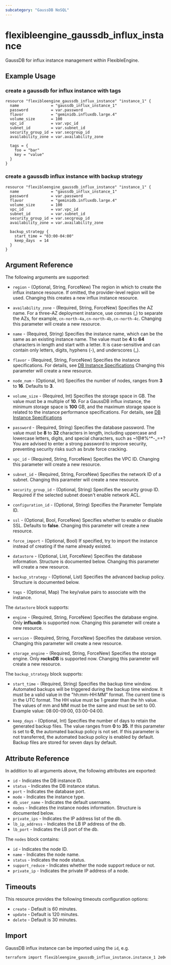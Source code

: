 ```yaml
---
subcategory: "GaussDB NoSQL"
---
```


# flexibleengine_gaussdb_influx_instance

GaussDB for influx instance management within FlexibleEngine.

## Example Usage

### create a gaussdb for influx instance with tags

```hcl
resource "flexibleengine_gaussdb_influx_instance" "instance_1" {
  name              = "gaussdb_influx_instance_1"
  password          = var.password
  flavor            = "geminidb.influxdb.large.4"
  volume_size       = 100
  vpc_id            = var.vpc_id
  subnet_id         = var.subnet_id
  security_group_id = var.secgroup_id
  availability_zone = var.availability_zone

  tags = {
    foo = "bar"
    key = "value"
  }
}
```

### create a gaussdb influx instance with backup strategy

```hcl
resource "flexibleengine_gaussdb_influx_instance" "instance_1" {
  name              = "gaussdb_influx_instance_1"
  password          = var.password
  flavor            = "geminidb.influxdb.large.4"
  volume_size       = 100
  vpc_id            = var.vpc_id
  subnet_id         = var.subnet_id
  security_group_id = var.secgroup_id
  availability_zone = var.availability_zone

  backup_strategy {
    start_time = "03:00-04:00"
    keep_days  = 14
  }
}
```

## Argument Reference

The following arguments are supported:

* `region` - (Optional, String, ForceNew) The region in which to create the influx instance resource. If omitted, the
  provider-level region will be used. Changing this creates a new influx instance resource.

* `availability_zone` - (Required, String, ForceNew) Specifies the AZ name. For a three-AZ deployment instance,
  use commas (,) to separate the AZs, for example, `cn-north-4a,cn-north-4b,cn-north-4c`.
  Changing this parameter will create a new resource.

* `name` - (Required, String) Specifies the instance name, which can be the same as an existing instance name. The
  value must be **4** to **64** characters in length and start with a letter. It is case-sensitive and can contain only
  letters, digits, hyphens (-), and underscores (_).

* `flavor` - (Required, String, ForceNew) Specifies the instance specifications. For details,
  see [DB Instance Specifications](https://docs.prod-cloud-ocb.orange-business.com/usermanual/nosql/nosql_05_0045.html)
  Changing this parameter will create a new resource.

* `node_num` - (Optional, Int) Specifies the number of nodes, ranges from **3** to **16**. Defaults to **3**.

* `volume_size` - (Required, Int) Specifies the storage space in GB. The value must be a multiple of **10**. For a
  GaussDB influx instance, the minimum storage space is **100** GB, and the maximum storage space is related to the
  instance performance specifications. For details,
  see [DB Instance Specifications](https://docs.prod-cloud-ocb.orange-business.com/usermanual/nosql/nosql_05_0045.html)

* `password` - (Required, String) Specifies the database password. The value must be **8** to **32** characters in
  length, including uppercase and lowercase letters, digits, and special characters, such as ~!@#%^*-_=+? You are
  advised to enter a strong password to improve security, preventing security risks such as brute force cracking.

* `vpc_id` - (Required, String, ForceNew) Specifies the VPC ID. Changing this parameter will create a new resource.

* `subnet_id` - (Required, String, ForceNew) Specifies the network ID of a subnet. Changing this parameter will create
  a new resource.

* `security_group_id` - (Optional, String) Specifies the security group ID. Required if the selected subnet doesn't
  enable network ACL.

* `configuration_id` - (Optional, String) Specifies the Parameter Template ID.

* `ssl` - (Optional, Bool, ForceNew) Specifies whether to enable or disable SSL. Defaults to **false**. Changing this
  parameter will create a new resource.

* `force_import` - (Optional, Bool) If specified, try to import the instance instead of creating if the name already
  existed.

* `datastore` - (Optional, List, ForceNew) Specifies the database information. Structure is documented below. Changing
  this parameter will create a new resource.

* `backup_strategy` - (Optional, List) Specifies the advanced backup policy. Structure is documented below.

* `tags` - (Optional, Map) The key/value pairs to associate with the instance.

The `datastore` block supports:

* `engine` - (Required, String, ForceNew) Specifies the database engine. Only **influxdb** is supported now.
  Changing this parameter will create a new resource.

* `version` - (Required, String, ForceNew) Specifies the database version.
  Changing this parameter will create a new resource.

* `storage_engine` - (Required, String, ForceNew) Specifies the storage engine. Only **rocksDB** is supported now.
  Changing this parameter will create a new resource.

The `backup_strategy` block supports:

* `start_time` - (Required, String) Specifies the backup time window. Automated backups will be triggered during the
  backup time window. It must be a valid value in the "hh:mm-HH:MM" format. The current time is in the UTC format. The
  HH value must be 1 greater than the hh value. The values of mm and MM must be the same and must be set to 00. Example
  value: 08:00-09:00, 03:00-04:00.

* `keep_days` - (Optional, Int) Specifies the number of days to retain the generated backup files. The value ranges from
  **0** to **35**. If this parameter is set to **0**, the automated backup policy is not set. If this parameter is not
  transferred, the automated backup policy is enabled by default. Backup files are stored for seven days by default.

## Attribute Reference

In addition to all arguments above, the following attributes are exported:

* `id` - Indicates the DB instance ID.
* `status` - Indicates the DB instance status.
* `port` - Indicates the database port.
* `mode` - Indicates the instance type.
* `db_user_name` - Indicates the default username.
* `nodes` - Indicates the instance nodes information. Structure is documented below.
* `private_ips` - Indicates the IP address list of the db.
* `lb_ip_address` - Indicates the LB IP address of the db.
* `lb_port` - Indicates the LB port of the db.

The `nodes` block contains:

* `id` - Indicates the node ID.
* `name` - Indicates the node name.
* `status` - Indicates the node status.
* `support_reduce` - Indicates whether the node support reduce or not.
* `private_ip` - Indicates the private IP address of a node.

## Timeouts

This resource provides the following timeouts configuration options:

* `create` - Default is 60 minutes.
* `update` - Default is 120 minutes.
* `delete` - Default is 30 minutes.

## Import

GaussDB influx instance can be imported using the `id`, e.g.

```bash
terraform import flexibleengine_gaussdb_influx_instance.instance_1 2e045d8b-b226-4aa2-91b9-7e76357655c06
```
